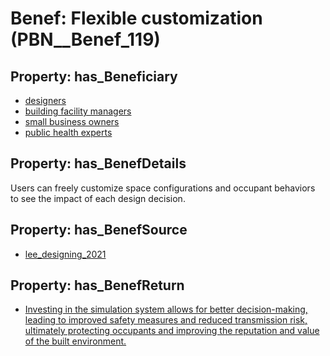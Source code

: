 # Benef: __Flexible customization__ (PBN__Benef_119)

## Property: has_Beneficiary

* [designers](../Stakeholder/PBN__Stakeholder_74)
* [building facility managers](../Stakeholder/PBN__Stakeholder_75)
* [small business owners](../Stakeholder/PBN__Stakeholder_76)
* [public health experts](../Stakeholder/PBN__Stakeholder_77)

## Property: has_BenefDetails

Users can freely customize space configurations and occupant behaviors to see the impact of each design decision.

## Property: has_BenefSource

* [lee_designing_2021](../Article/PBN__Article_26)

## Property: has_BenefReturn

* [Investing in the simulation system allows for better decision-making, leading to improved safety measures and reduced transmission risk, ultimately protecting occupants and improving the reputation and value of the built environment.](../BenefReturn/PBN__BenefReturn_118)

